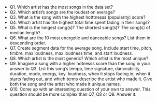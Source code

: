 
- Q1. Which artist has the most songs in the data set?
- Q2. Which artist’s songs are the loudest on average?
- Q3. What is the song with the highest hotttnesss (popularity) score?
- Q4. Which artist has the highest total time spent fading in their songs?
- Q5. What is the longest song(s)? The shortest song(s)? The song(s) of median length?
- Q6. What are the 10 most energetic and danceable songs? List them in descending order.
- Q7. Create segment data for the average song. Include start time, pitch, timbre, max loudness,
max loudness time, and start loudness.
- Q8. Which artist is the most generic? Which artist is the most unique?
- Q9. Imagine a song with a higher hotnesss score than the song in your answer to Q3. List this
song’s tempo, time signature, danceability, duration, mode, energy, key, loudness, when it
stops fading in, when it starts fading out, and which terms describe the artist who made it.
Give both the song and the artist who made it unique names.
- Q10. Come up with an interesting question of your own to answer. This question should be more
complex than Q7, Q8 or Q9. Answer it.
